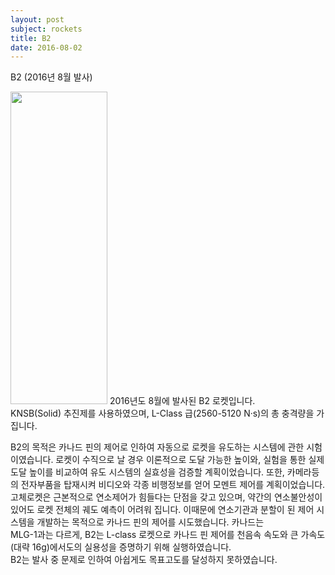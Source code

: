 ```yaml
---
layout: post
subject: rockets
title: B2
date: 2016-08-02
---
```


B2 (2016년 8월 발사)<br/>
<td width="155" align="center">
<img src="https://github.com/hsb6350/hanaro.github.io/blob/master/assets/logo/B2.PNG?raw=true" width="155" height="500"/></td>
2016년도 8월에 발사된 B2 로켓입니다.<br/>
KNSB(Solid) 추진제를 사용하였으며, L-Class 급(2560-5120 N·s)의 총 충격량을 가집니다.

B2의 목적은 카나드 핀의 제어로 인하여 자동으로 로켓을 유도하는 시스템에 관한 시험이였습니다. 로켓이 수직으로 날 경우 이론적으로 도달 가능한 높이와, 실험을 통한 실제 도달 높이를 비교하여 유도 시스템의 실효성을 검증할 계획이었습니다. 또한, 카메라등의 전자부품을 탑재시켜 비디오와 각종 비행정보를 얻어 모멘트 제어를  계획이었습니다. <br/>
고체로켓은 근본적으로 연소제어가 힘들다는 단점을 갖고 있으며, 약간의 연소불안성이 있어도 로켓 전체의 궤도 예측이 어려워 집니다. 이때문에 연소기관과 분할이 된 제어 시스템을 개발하는 목적으로 카나드 핀의 제어를 시도했습니다. 카나드는 <br/>
MLG-1과는 다르게, B2는 L-class 로켓으로 카나드 핀 제어를 천음속 속도와 큰 가속도(대략 16g)에서도의 실용성을 증명하기 위해 실행하였습니다. <br/>
B2는 발사 중 문제로 인하여 아쉽게도 목표고도를 달성하지 못하였습니다.
